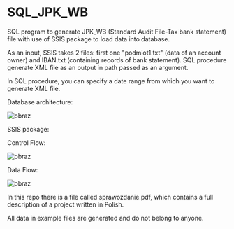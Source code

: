 # SQL_JPK_WB
SQL program to generate JPK_WB (Standard Audit File-Tax bank statement) file with use of SSIS package to load data into database. 

As an input, SSIS takes 2 files: first one "podmiot1.txt" (data of an account owner) and IBAN.txt (containing records of bank statement). 
SQL procedure generate XML file as an output in path passed as an argument. 

In SQL procedure, you can specify a date range from which you want to generate XML file.

Database architecture:

![obraz](https://user-images.githubusercontent.com/66008982/167425491-a8814d93-4bbe-4f2c-9b72-3db39a6306ef.png)


SSIS package:

  Control Flow:
  
  ![obraz](https://user-images.githubusercontent.com/66008982/167425515-8fa570f8-b0fc-46a6-ad9c-24ffff7a14ee.png)

  Data Flow:
  
  ![obraz](https://user-images.githubusercontent.com/66008982/167425531-02bf62ab-8dae-4747-8917-ba3ab658e0f2.png)


In this repo there is a file called sprawozdanie.pdf, which contains a full description of a project written in Polish.

All data in example files are generated and do not belong to anyone. 
